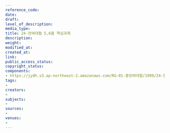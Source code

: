 ```yaml
---
reference_code: 
date: 
draft: 
level_of_description: 
media_type: 
title: 24-전여대협 5,6월 핵심과제
description: 
weight: 
modified_at: 
created_at: 
link: 
public_access_status: 
copyright_status: 
components:
- https://jydh.s3.ap-northeast-2.amazonaws.com/RG-01-중앙여대협/1999/24-전여대협+5,6월+핵심과제.pdf
tags:
- 
creators:
- 
subjects:
- 
sources:
- 
venues:
- 
---
```

